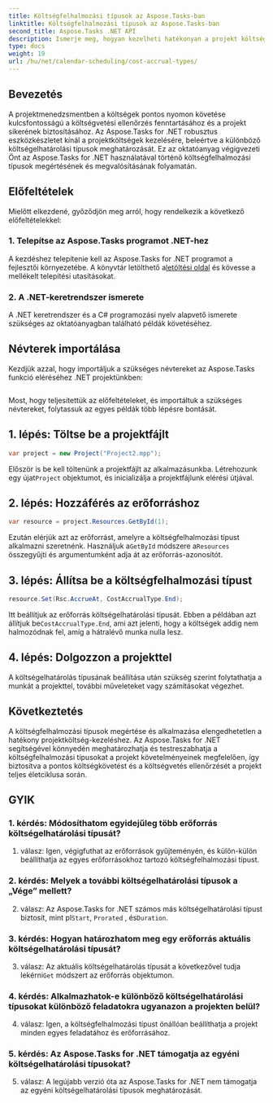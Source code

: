 ```yaml
---
title: Költségfelhalmozási típusok az Aspose.Tasks-ban
linktitle: Költségfelhalmozási típusok az Aspose.Tasks-ban
second_title: Aspose.Tasks .NET API
description: Ismerje meg, hogyan kezelheti hatékonyan a projekt költségeit az Aspose.Tasks for .NET segítségével. Határozza meg a költségfelhalmozási típusokat a költségvetés pontos követéséhez.
type: docs
weight: 19
url: /hu/net/calendar-scheduling/cost-accrual-types/
---
```

## Bevezetés

A projektmenedzsmentben a költségek pontos nyomon követése kulcsfontosságú a költségvetési ellenőrzés fenntartásához és a projekt sikerének biztosításához. Az Aspose.Tasks for .NET robusztus eszközkészletet kínál a projektköltségek kezelésére, beleértve a különböző költségelhatárolási típusok meghatározását. Ez az oktatóanyag végigvezeti Önt az Aspose.Tasks for .NET használatával történő költségfelhalmozási típusok megértésének és megvalósításának folyamatán.

## Előfeltételek

Mielőtt elkezdené, győződjön meg arról, hogy rendelkezik a következő előfeltételekkel:

### 1. Telepítse az Aspose.Tasks programot .NET-hez

 A kezdéshez telepítenie kell az Aspose.Tasks for .NET programot a fejlesztői környezetébe. A könyvtár letölthető a[letöltési oldal](https://releases.aspose.com/tasks/net/) és kövesse a mellékelt telepítési utasításokat.

### 2. A .NET-keretrendszer ismerete

A .NET keretrendszer és a C# programozási nyelv alapvető ismerete szükséges az oktatóanyagban található példák követéséhez.

## Névterek importálása

Kezdjük azzal, hogy importáljuk a szükséges névtereket az Aspose.Tasks funkció eléréséhez .NET projektünkben:

```csharp

```

Most, hogy teljesítettük az előfeltételeket, és importáltuk a szükséges névtereket, folytassuk az egyes példák több lépésre bontását.

## 1. lépés: Töltse be a projektfájlt

```csharp
var project = new Project("Project2.mpp");
```

 Először is be kell töltenünk a projektfájlt az alkalmazásunkba. Létrehozunk egy újat`Project` objektumot, és inicializálja a projektfájlunk elérési útjával.

## 2. lépés: Hozzáférés az erőforráshoz

```csharp
var resource = project.Resources.GetById(1);
```

 Ezután elérjük azt az erőforrást, amelyre a költségfelhalmozási típust alkalmazni szeretnénk. Használjuk a`GetById` módszere a`Resources` összegyűjti és argumentumként adja át az erőforrás-azonosítót.

## 3. lépés: Állítsa be a költségfelhalmozási típust

```csharp
resource.Set(Rsc.AccrueAt, CostAccrualType.End);
```

Itt beállítjuk az erőforrás költségelhatárolási típusát. Ebben a példában azt állítjuk be`CostAccrualType.End`, ami azt jelenti, hogy a költségek addig nem halmozódnak fel, amíg a hátralévő munka nulla lesz.

## 4. lépés: Dolgozzon a projekttel

A költségelhatárolás típusának beállítása után szükség szerint folytathatja a munkát a projekttel, további műveleteket vagy számításokat végezhet.

## Következtetés

A költségfelhalmozási típusok megértése és alkalmazása elengedhetetlen a hatékony projektköltség-kezeléshez. Az Aspose.Tasks for .NET segítségével könnyedén meghatározhatja és testreszabhatja a költségfelhalmozási típusokat a projekt követelményeinek megfelelően, így biztosítva a pontos költségkövetést és a költségvetés ellenőrzését a projekt teljes életciklusa során.

## GYIK

### 1. kérdés: Módosíthatom egyidejűleg több erőforrás költségelhatárolási típusát?

1. válasz: Igen, végigfuthat az erőforrások gyűjteményén, és külön-külön beállíthatja az egyes erőforrásokhoz tartozó költségfelhalmozási típust.

### 2. kérdés: Melyek a további költségelhatárolási típusok a „Vége” mellett?

2. válasz: Az Aspose.Tasks for .NET számos más költségelhatárolási típust biztosít, mint pl`Start`, `Prorated` , és`Duration`.

### 3. kérdés: Hogyan határozhatom meg egy erőforrás aktuális költségelhatárolási típusát?

 3. válasz: Az aktuális költségelhatárolás típusát a következővel tudja lekérni`Get` módszert az erőforrás objektumon.

### 4. kérdés: Alkalmazhatok-e különböző költségelhatárolási típusokat különböző feladatokra ugyanazon a projekten belül?

4. válasz: Igen, a költségfelhalmozási típust önállóan beállíthatja a projekt minden egyes feladatához és erőforrásához.

### 5. kérdés: Az Aspose.Tasks for .NET támogatja az egyéni költségelhatárolási típusokat?

5. válasz: A legújabb verzió óta az Aspose.Tasks for .NET nem támogatja az egyéni költségelhatárolási típusok meghatározását.